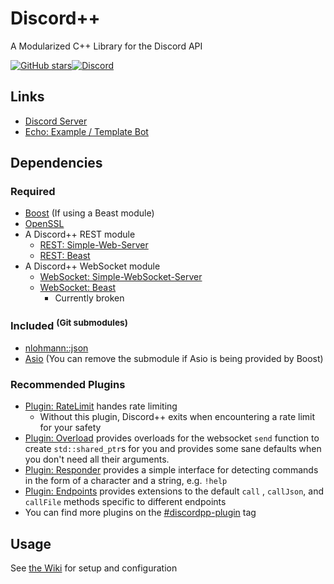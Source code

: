 # Discord++

A Modularized C++ Library for the Discord API

[![GitHub stars](https://img.shields.io/github/stars/DiscordPP/discordpp?style=for-the-badge)](https://github.com/DiscordPP/discordpp/stargazers)[![Discord](https://img.shields.io/discord/164234463247597568?color=%237289DA&label=Discord&style=for-the-badge)](https://discord.gg/VHAyrvspCx)

## Links

* [Discord Server](https://discord.gg/VHAyrvspCx)
* [Echo: Example / Template Bot](https://github.com/DiscordPP/echo-bot)

## Dependencies

### Required

* [Boost](http://www.boost.org/) (If using a Beast module)
* [OpenSSL](https://www.openssl.org)
* A Discord++ REST module
    * [REST: Simple-Web-Server](https://github.com/DiscordPP/rest-simpleweb)
    * [REST: Beast](https://github.com/DiscordPP/rest-beast)
* A Discord++ WebSocket module
    * [WebSocket: Simple-WebSocket-Server](https://github.com/DiscordPP/websocket-simpleweb)
    * [WebSocket: Beast](https://github.com/DiscordPP/websocket-beast)
        * Currently broken

### Included <sup>(Git submodules)</sup>

* [nlohmann::json](https://github.com/nlohmann/json)
* [Asio](https://github.com/chriskohlhoff/asio/) (You can remove the submodule if Asio is being provided by Boost)

### Recommended Plugins

* [Plugin: RateLimit](https://github.com/DiscordPP/plugin-ratelimit) handes rate limiting
    * Without this plugin, Discord++ exits when encountering a rate limit for your safety
* [Plugin: Overload](https://github.com/DiscordPP/plugin-overload) provides overloads for the websocket  `send` function
  to create `std::shared_ptr`s for you and provides some sane defaults when you don't need all their arguments.
* [Plugin: Responder](https://github.com/DiscordPP/plugin-responder) provides a simple interface for detecting commands
  in the form of a character and a string, e.g. `!help`
* [Plugin: Endpoints](https://github.com/DiscordPP/plugin-endpoints) provides extensions to the default `call`
  , `callJson`, and `callFile` methods specific to different endpoints
* You can find more plugins on the [#discordpp-plugin](https://github.com/topics/discordpp-plugin) tag

## Usage

See [the Wiki](https://github.com/DiscordPP/discordpp/wiki) for setup and configuration
